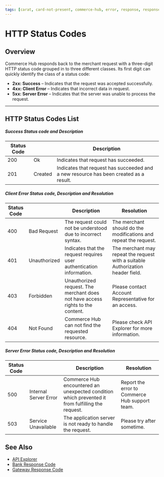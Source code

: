 ```yaml
---
tags: [carat, card-not-present, commerce-hub, error, response, response-code, card-present]
---
```


# HTTP Status Codes

## Overview
Commerce Hub responds back to the merchant request with a three-digit HTTP status code grouped in to three different classes. Its first digit can quickly identify the class of a status code:

- **2xx: Success** – Indicates that the request was accepted successfully.
- **4xx: Client Error** – Indicates that incorrect data in request.
- **5xx: Server Error** – Indicates that the server was unable to process the request.

---

## HTTP Status Codes List

<!--
type: tab
title: 2xx
-->

##### Success Status code and Description

| Status Code |  | Description |
| --------- | --- | ------- |
| 200 | Ok | Indicates that request has succeeded. |
| 201 | Created | Indicates that request has succeeded and a new resource has been created as a result. |


<!--
type: tab
title: 4xx
-->

##### Client Error Status code, Description and Resolution

| Status Code |   | Description | Resolution |
| --------- | --- | ------- | --------- |
| 400 | Bad Request | The request could not be understood due to incorrect syntax. | The merchant should do the modifications and repeat the request. |
| 401 | Unauthorized | Indicates that the request requires user authentication information. | The merchant may repeat the request with a suitable Authorization header field. |
| 403 | Forbidden | Unauthorized request. The merchant does not have access rights to the content. | Please contact Account Representative for an access. |
| 404 | Not Found | Commerce Hub can not find the requested resource. | Please check API Explorer for more information. |

<!--
type: tab
title: 5xx
-->

##### Server Error Status code, Description and Resolution

| Status Code |  | Description | Resolution |
| --------- | ---- | ------ | ------- |
| 500 | Internal Server Error | Commerce Hub encountered an unexpected condition which prevented it from fulfilling the request. | Report the error to Commerce Hub support team. |
| 503 | Service Unavailable | The application server is not ready to handle the request. | Please try after sometime. |


<!-- type: tab-end -->

## See Also

- [API Explorer](url)
- [Bank Response Code](Bank-Issuer.md)
- [Gateway Response Code](Gateway.md)